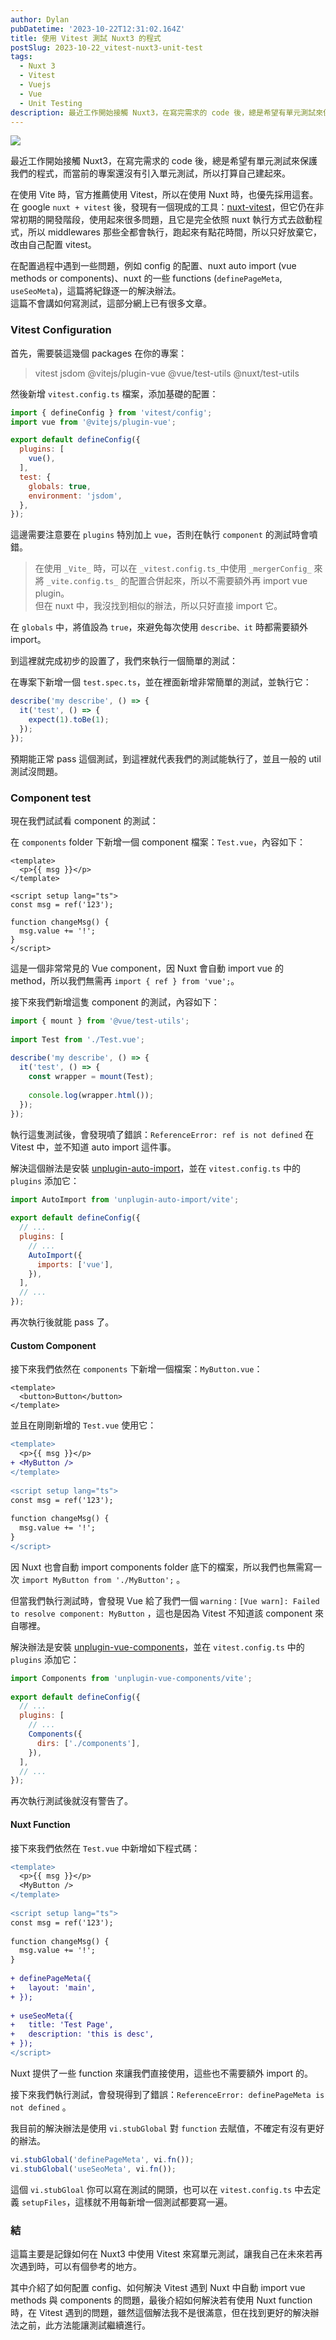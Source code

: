 ```yaml
---
author: Dylan
pubDatetime: '2023-10-22T12:31:02.164Z'
title: 使用 Vitest 測試 Nuxt3 的程式
postSlug: 2023-10-22_vitest-nuxt3-unit-test
tags:
  - Nuxt 3
  - Vitest
  - Vuejs
  - Vue
  - Unit Testing
description: 最近工作開始接觸 Nuxt3，在寫完需求的 code 後，總是希望有單元測試來保護我們的程式，而當前的專案還沒有引入單元測試，所以打算自己建起來。
---
```


![](/fromMediumImg/1__jFRwb4qlDi44TiTFeH1Xpw.png)

最近工作開始接觸 Nuxt3，在寫完需求的 code 後，總是希望有單元測試來保護我們的程式，而當前的專案還沒有引入單元測試，所以打算自己建起來。

在使用 Vite 時，官方推薦使用 Vitest，所以在使用 Nuxt 時，也優先採用這套。  
在 google `nuxt + vitest` 後，發現有一個現成的工具：[nuxt-vitest](https://github.com/danielroe/nuxt-vitest)，但它仍在非常初期的開發階段，使用起來很多問題，且它是完全依照 nuxt 執行方式去啟動程式，所以 middlewares 那些全都會執行，跑起來有點花時間，所以只好放棄它，改由自己配置 vitest。

在配置過程中遇到一些問題，例如 config 的配置、nuxt auto import (vue methods or components)、nuxt 的一些 functions (`definePageMeta`, `useSeoMeta`)，這篇將紀錄逐一的解決辦法。  
這篇不會講如何寫測試，這部分網上已有很多文章。

### Vitest Configuration

首先，需要裝這幾個 packages 在你的專案：

> vitest jsdom @vitejs/plugin-vue @vue/test-utils @nuxt/test-utils

然後新增 `vitest.config.ts` 檔案，添加基礎的配置：

```javascript
import { defineConfig } from 'vitest/config';
import vue from '@vitejs/plugin-vue';

export default defineConfig({
  plugins: [
    vue(),
  ],
  test: {
    globals: true,
    environment: 'jsdom',
  },
});
```

這邊需要注意要在 `plugins` 特別加上 `vue`，否則在執行 `component` 的測試時會噴錯。

> 在使用 `_Vite_` 時，可以在 `_vitest.config.ts_`中使用 `_mergerConfig_` 來將 `_vite.config.ts_` 的配置合併起來，所以不需要額外再 import vue plugin。  
> 但在 nuxt 中，我沒找到相似的辦法，所以只好直接 import 它。

在 `globals` 中，將值設為 `true`，來避免每次使用 `describe、it` 時都需要額外 import。

到這裡就完成初步的設置了，我們來執行一個簡單的測試：

在專案下新增一個 `test.spec.ts`，並在裡面新增非常簡單的測試，並執行它：

```javascript
describe('my describe', () => {  
  it('test', () => {  
    expect(1).toBe(1);  
  });  
});
```

預期能正常 pass 這個測試，到這裡就代表我們的測試能執行了，並且一般的 util 測試沒問題。

### Component test

現在我們試試看 component 的測試：

在 `components` folder 下新增一個 component 檔案：`Test.vue`，內容如下：

```vue
<template>  
  <p>{{ msg }}</p>  
</template>  
  
<script setup lang="ts">  
const msg = ref('123');  
  
function changeMsg() {  
  msg.value += '!';  
}  
</script>
```

這是一個非常常見的 Vue component，因 Nuxt 會自動 import vue 的 method，所以我們無需再 `import { ref } from 'vue';`。

接下來我們新增這隻 component 的測試，內容如下：

```javascript
import { mount } from '@vue/test-utils';  
  
import Test from './Test.vue';  
  
describe('my describe', () => {  
  it('test', () => {  
    const wrapper = mount(Test);  
  
    console.log(wrapper.html());  
  });  
});
```

執行這隻測試後，會發現噴了錯誤：`ReferenceError: ref is not defined` 在 Vitest 中，並不知道 auto import 這件事。

解決這個辦法是安裝 [unplugin-auto-import](https://www.npmjs.com/package/unplugin-auto-import)，並在 `vitest.config.ts` 中的 `plugins` 添加它：

```javascript
import AutoImport from 'unplugin-auto-import/vite';  
  
export default defineConfig({  
  // ...  
  plugins: [  
    // ...  
    AutoImport({  
      imports: ['vue'],  
    }),  
  ],  
  // ...  
});
```

再次執行後就能 pass 了。

#### Custom Component

接下來我們依然在 `components` 下新增一個檔案：`MyButton.vue`：

```vue
<template>  
  <button>Button</button>  
</template>
```

並且在剛剛新增的 `Test.vue` 使用它：

```diff
<template>  
  <p>{{ msg }}</p>  
+ <MyButton />  
</template>  
  
<script setup lang="ts">  
const msg = ref('123');  
  
function changeMsg() {  
  msg.value += '!';  
}  
</script>
```

因 Nuxt 也會自動 import components folder 底下的檔案，所以我們也無需寫一次 `import MyButton from './MyButton';` 。

但當我們執行測試時，會發現 Vue 給了我們一個 `warning：[Vue warn]: Failed to resolve component: MyButton` ，這也是因為 Vitest 不知道該 component 來自哪裡。

解決辦法是安裝 [unplugin-vue-components](https://www.npmjs.com/package/unplugin-vue-components)，並在 `vitest.config.ts` 中的 `plugins` 添加它：

```javascript
import Components from 'unplugin-vue-components/vite';  
  
export default defineConfig({  
  // ...  
  plugins: [  
    // ...  
    Components({  
      dirs: ['./components'],  
    }),  
  ],  
  // ...  
});
```

再次執行測試後就沒有警告了。

#### Nuxt Function

接下來我們依然在 `Test.vue` 中新增如下程式碼：

```diff
<template>  
  <p>{{ msg }}</p>  
  <MyButton />  
</template>  
  
<script setup lang="ts">  
const msg = ref('123');  
  
function changeMsg() {  
  msg.value += '!';  
}  
  
+ definePageMeta({  
+   layout: 'main',  
+ });  
  
+ useSeoMeta({  
+   title: 'Test Page',  
+   description: 'this is desc',  
+ });  
</script>
```

Nuxt 提供了一些 function 來讓我們直接使用，這些也不需要額外 import 的。

接下來我們執行測試，會發現得到了錯誤：`ReferenceError: definePageMeta is not defined` 。

我目前的解決辦法是使用 `vi.stubGlobal` 對 `function` 去賦值，不確定有沒有更好的辦法。

```javascript
vi.stubGlobal('definePageMeta', vi.fn());  
vi.stubGlobal('useSeoMeta', vi.fn());
```

這個 `vi.stubGloal` 你可以寫在測試的開頭，也可以在 `vitest.config.ts` 中去定義 `setupFiles`，這樣就不用每新增一個測試都要寫一遍。

### 結

這篇主要是記錄如何在 Nuxt3 中使用 Vitest 來寫單元測試，讓我自己在未來若再次遇到時，可以有個參考的地方。

其中介紹了如何配置 config、如何解決 Vitest 遇到 Nuxt 中自動 import vue methods 與 components 的問題，最後介紹如何解決若有使用 Nuxt function 時，在 Vitest 遇到的問題，雖然這個解法我不是很滿意，但在找到更好的解決辦法之前，此方法能讓測試繼續進行。